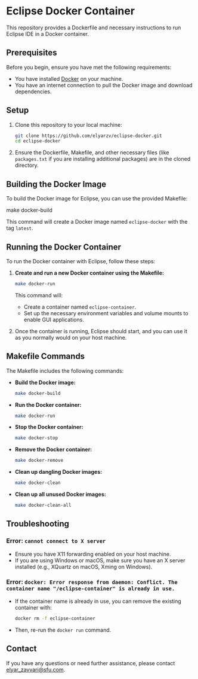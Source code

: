 # Eclipse Docker Container

This repository provides a Dockerfile and necessary instructions to run Eclipse IDE in a Docker container.

## Prerequisites

Before you begin, ensure you have met the following requirements:

- You have installed [Docker](https://docs.docker.com/get-docker/) on your machine.
- You have an internet connection to pull the Docker image and download dependencies.

## Setup

1. Clone this repository to your local machine:

    ```sh
    git clone https://github.com/elyarzv/eclipse-docker.git
    cd eclipse-docker
    ```

2. Ensure the Dockerfile, Makefile, and other necessary files (like `packages.txt` if you are installing additional packages) are in the cloned directory.

## Building the Docker Image

To build the Docker image for Eclipse, you can use the provided Makefile:


make docker-build

This command will create a Docker image named `eclipse-docker` with the tag `latest`.

## Running the Docker Container

To run the Docker container with Eclipse, follow these steps:

1. **Create and run a new Docker container using the Makefile:**

    ```sh
    make docker-run
    ```

    This command will:
    - Create a container named `eclipse-container`.
    - Set up the necessary environment variables and volume mounts to enable GUI applications.

2. Once the container is running, Eclipse should start, and you can use it as you normally would on your host machine.

## Makefile Commands

The Makefile includes the following commands:

- **Build the Docker image:**

    ```sh
    make docker-build
    ```

- **Run the Docker container:**

    ```sh
    make docker-run
    ```

- **Stop the Docker container:**

    ```sh
    make docker-stop
    ```

- **Remove the Docker container:**

    ```sh
    make docker-remove
    ```

- **Clean up dangling Docker images:**

    ```sh
    make docker-clean
    ```

- **Clean up all unused Docker images:**

    ```sh
    make docker-clean-all
    ```

## Troubleshooting

### Error: `cannot connect to X server`

- Ensure you have X11 forwarding enabled on your host machine.
- If you are using Windows or macOS, make sure you have an X server installed (e.g., XQuartz on macOS, Xming on Windows).

### Error: `docker: Error response from daemon: Conflict. The container name "/eclipse-container" is already in use.`

- If the container name is already in use, you can remove the existing container with:

    ```sh
    docker rm -f eclipse-container
    ```

- Then, re-run the `docker run` command.


## Contact

If you have any questions or need further assistance, please contact [elyar_zavvari@sfu.com](mailto:elyar_zavvari@sfu.com).


